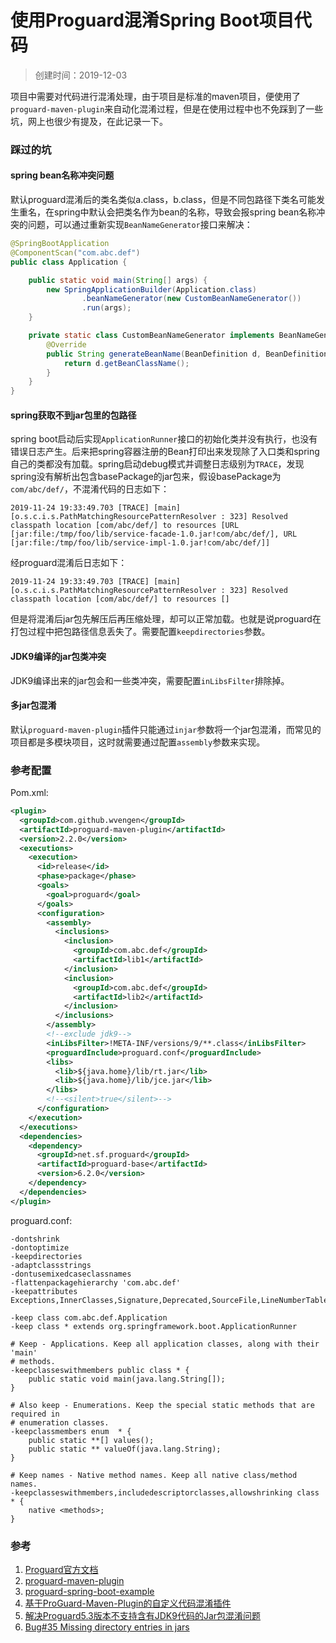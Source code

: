 # 使用Proguard混淆Spring Boot项目代码

> 创建时间：2019-12-03

项目中需要对代码进行混淆处理，由于项目是标准的maven项目，便使用了`proguard-maven-plugin`来自动化混淆过程，但是在使用过程中也不免踩到了一些坑，网上也很少有提及，在此记录一下。

### 踩过的坑

#### spring bean名称冲突问题

默认proguard混淆后的类名类似a.class，b.class，但是不同包路径下类名可能发生重名，在spring中默认会把类名作为bean的名称，导致会报spring bean名称冲突的问题，可以通过重新实现`BeanNameGenerator`接口来解决：

```java
@SpringBootApplication
@ComponentScan("com.abc.def")
public class Application {

    public static void main(String[] args) {
        new SpringApplicationBuilder(Application.class)
                .beanNameGenerator(new CustomBeanNameGenerator())
                .run(args);
    }

    private static class CustomBeanNameGenerator implements BeanNameGenerator {
        @Override
        public String generateBeanName(BeanDefinition d, BeanDefinitionRegistry r) {
            return d.getBeanClassName();
        }
    }
}
```

#### spring获取不到jar包里的包路径

spring boot启动后实现`ApplicationRunner`接口的初始化类并没有执行，也没有错误日志产生。后来把spring容器注册的Bean打印出来发现除了入口类和spring自己的类都没有加载。spring启动debug模式并调整日志级别为`TRACE`，发现spring没有解析出包含basePackage的jar包来，假设basePackage为`com/abc/def/`，不混淆代码的日志如下：

```
2019-11-24 19:33:49.703 [TRACE] [main] [o.s.c.i.s.PathMatchingResourcePatternResolver : 323] Resolved classpath location [com/abc/def/] to resources [URL [jar:file:/tmp/foo/lib/service-facade-1.0.jar!com/abc/def/], URL [jar:file:/tmp/foo/lib/service-impl-1.0.jar!com/abc/def/]]
```

经proguard混淆后日志如下：

```
2019-11-24 19:33:49.703 [TRACE] [main] [o.s.c.i.s.PathMatchingResourcePatternResolver : 323] Resolved classpath location [com/abc/def/] to resources []
```

但是将混淆后jar包先解压后再压缩处理，却可以正常加载。也就是说proguard在打包过程中把包路径信息丢失了。需要配置`keepdirectories`参数。

#### JDK9编译的jar包类冲突

JDK9编译出来的jar包会和一些类冲突，需要配置`inLibsFilter`排除掉。

#### 多jar包混淆

默认`proguard-maven-plugin`插件只能通过`injar`参数将一个jar包混淆，而常见的项目都是多模块项目，这时就需要通过配置`assembly`参数来实现。

### 参考配置

Pom.xml:

```xml
<plugin>
  <groupId>com.github.wvengen</groupId>
  <artifactId>proguard-maven-plugin</artifactId>
  <version>2.2.0</version>
  <executions>
    <execution>
      <id>release</id>
      <phase>package</phase>
      <goals>
        <goal>proguard</goal>
      </goals>
      <configuration>
        <assembly>
          <inclusions>
            <inclusion>
              <groupId>com.abc.def</groupId>
              <artifactId>lib1</artifactId>
            </inclusion>
            <inclusion>
              <groupId>com.abc.def</groupId>
              <artifactId>lib2</artifactId>
            </inclusion>
          </inclusions>
        </assembly>
        <!--exclude jdk9-->
        <inLibsFilter>!META-INF/versions/9/**.class</inLibsFilter>
        <proguardInclude>proguard.conf</proguardInclude>
        <libs>
          <lib>${java.home}/lib/rt.jar</lib>
          <lib>${java.home}/lib/jce.jar</lib>
        </libs>
        <!--<silent>true</silent>-->
      </configuration>
    </execution>
  </executions>
  <dependencies>
    <dependency>
      <groupId>net.sf.proguard</groupId>
      <artifactId>proguard-base</artifactId>
      <version>6.2.0</version>
    </dependency>
  </dependencies>
</plugin>
```

proguard.conf:

```
-dontshrink
-dontoptimize
-keepdirectories
-adaptclassstrings
-dontusemixedcaseclassnames
-flattenpackagehierarchy 'com.abc.def'
-keepattributes Exceptions,InnerClasses,Signature,Deprecated,SourceFile,LineNumberTable,LocalVariable*Table,*Annotation*,Synthetic,EnclosingMethod

-keep class com.abc.def.Application
-keep class * extends org.springframework.boot.ApplicationRunner

# Keep - Applications. Keep all application classes, along with their 'main'
# methods.
-keepclasseswithmembers public class * {
    public static void main(java.lang.String[]);
}

# Also keep - Enumerations. Keep the special static methods that are required in
# enumeration classes.
-keepclassmembers enum  * {
    public static **[] values();
    public static ** valueOf(java.lang.String);
}

# Keep names - Native method names. Keep all native class/method names.
-keepclasseswithmembers,includedescriptorclasses,allowshrinking class * {
    native <methods>;
}
```

### 参考
1. [Proguard官方文档](https://www.guardsquare.com/en/products/proguard/manual/usage)
2. [proguard-maven-plugin](http://wvengen.github.io/proguard-maven-plugin)
3. [proguard-spring-boot-example](https://github.com/seregaSLM/proguard-spring-boot-example/blob/master/pom.xml)
4. [基于ProGuard-Maven-Plugin的自定义代码混淆插件](https://blog.csdn.net/connect_me/article/details/51320913)
5. [解决Proguard5.3版本不支持含有JDK9代码的Jar包混淆问题](https://blog.csdn.net/gao20009/article/details/84914426)
6. [Bug#35 Missing directory entries in jars](https://sourceforge.net/p/proguard/bugs/35/)